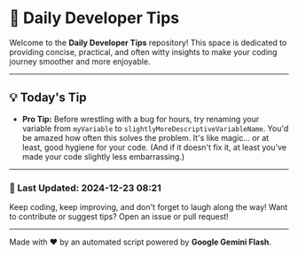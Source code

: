 
# 🌟 Daily Developer Tips

Welcome to the **Daily Developer Tips** repository! This space is dedicated to providing concise, practical, and often witty insights to make your coding journey smoother and more enjoyable.

---

## 💡 Today's Tip

- **Pro Tip:**  Before wrestling with a bug for hours,  try renaming your variable from `myVariable` to `slightlyMoreDescriptiveVariableName`. You'd be amazed how often this solves the problem.  It's like magic... or at least, good hygiene for your code.  (And if it doesn't fix it, at least you've made your code slightly less embarrassing.)

---

### 📅 Last Updated: 2024-12-23 08:21

Keep coding, keep improving, and don't forget to laugh along the way! Want to contribute or suggest tips? Open an issue or pull request!

---

Made with ❤️ by an automated script powered by **Google Gemini Flash**.
